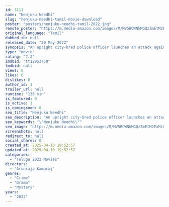 ```yaml
---
id: 3111
name: "Nenjuku Needhi"
slug: "nenjuku-needhi-tamil-movie-download"
poster: "posters/nenjuku-needhi-tamil-2022.jpg"
remote_poster: "https://m.media-amazon.com/images/M/MV5BOWNkMGQzZmEtM2ExMi00NGQzLTlhYzctMmZiYmNmOWRhNzgxXkEyXkFqcGc@._V1_SX300.jpg"
original_language: "Tamil"
dubbed_in: null
released_date: "20 May 2022"
synopsis: "An upright city-bred police officer launches an attack against the caste system after caste-based discrimination and other crimes are dismissed."
type: "movie"
rating: "7.2"
imdbid: "tt12953750"
tmdbid: null
views: 0
likes: 0
dislikes: 0
author_id: 1
trailer_url: null
runtime: "138 min"
is_featured: 0
is_active: 1
is_comingsoon: 0
seo_title: "Nenjuku Needhi"
seo_description: "An upright city-bred police officer launches an attack against the caste system after caste-based discrimination and other crimes are dismissed."
seo_keywords: "\"Nenjuku Needhi\""
seo_image: "https://m.media-amazon.com/images/M/MV5BOWNkMGQzZmEtM2ExMi00NGQzLTlhYzctMmZiYmNmOWRhNzgxXkEyXkFqcGc@._V1_SX300.jpg"
screenshots: null
redirect_to: null
social_shares: 0
created_at: 2025-04-10 19:52:57
updated_at: 2025-04-10 19:52:57
categories:
  - "Telugu 2022 Movies"
directors:
  - "Arunraja Kamaraj"
genres:
  - "Crime"
  - "Drama"
  - "Mystery"
years:
  - "2022"
---
```

